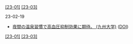 [\[23-01\]](2301.md) [\[23-03\]](2303.md)

23-02-19
* [夜間の温泉習慣で高血圧抑制効果に期待。 (九州大学)](https://www.kyushu-u.ac.jp/ja/researches/view/847/) ([DOI](https://doi.org/10.1038/s41598-022-24062-3))

[\[23-01\]](2301.md) [\[23-03\]](2303.md)

